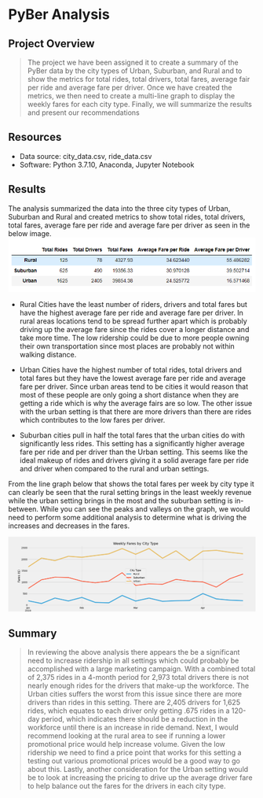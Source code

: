 # PyBer Analysis

## Project Overview
> The project we have been assigned it to create a summary of the PyBer data by the city types of Urban, Suburban, and Rural and to show the metrics for total rides, total drivers, total fares, average fair per ride and average fare per driver. Once we have created the metrics, we then need to create a multi-line graph to display the weekly fares for each city type. Finally, we will summarize the results and present our recommendations

## Resources
* Data source: city_data.csv, ride_data.csv
* Software: Python 3.7.10, Anaconda, Jupyter Notebook

## Results

The analysis summarized the data into the three city types of Urban, Suburban and Rural and created metrics to show total rides, total drivers, total fares, average fare per ride and average fare per driver as seen in the below image.
![](https://github.com/timbialek/PyBer_Analysis_Mod_5/blob/main/Resources/pyber_metrics_summary.png)

* Rural Cities have the least number of riders, drivers and total fares but have the highest average fare per ride and average fare per driver.  In rural areas locations tend to be spread further apart which is probably driving up the average fare since the rides cover a longer distance and take more time.  The low ridership could be due to more people owning their own transportation since most places are probably not within walking distance.

* Urban Cities have the highest number of total rides, total drivers and total fares but they have the lowest average fare per ride and average fare per driver.  Since urban areas tend to be cities it would reason that most of these people are only going a short distance when they are getting a ride which is why the average fairs are so low.  The other issue with the urban setting is that there are more drivers than there are rides which contributes to the low fares per driver.

* Suburban cities pull in half the total fares that the urban cities do with significantly less rides.  This setting has a significantly higher average fare per ride and per driver than the Urban setting.  This seems like the ideal makeup of rides and drivers giving it a solid average fare per ride and driver when compared to the rural and urban settings. 

From the line graph below that shows the total fares per week by city type it can clearly be seen that the rural setting brings in the least weekly revenue while the urban setting brings in the most and the suburban setting is in-between.  While you can see the peaks and valleys on the graph, we would need to perform some additional analysis to determine what is driving the increases and decreases in the fares.

![](https://github.com/timbialek/PyBer_Analysis_Mod_5/blob/main/Analysis/PyBer_fare_summary.png)

## Summary

>In reviewing the above analysis there appears the be a significant need to increase ridership in all settings which could probably be accomplished with a large marketing campaign. With a combined total of 2,375 rides in a 4-month period for 2,973 total drivers there is not nearly enough rides for the drivers that make-up the workforce.  The Urban cities suffers the worst from this issue since there are more drivers than rides in this setting.  There are 2,405 drivers for 1,625 rides, which equates to each driver only getting .675 rides in a 120-day period, which indicates there should be a reduction in the workforce until there is an increase in ride demand.  Next, I would recommend looking at the rural area to see if running a lower promotional price would help increase volume.  Given the low ridership we need to find a price point that works for this setting a testing out various promotional prices would be a good way to go about this.  Lastly, another consideration for the Urban setting would be to look at increasing the pricing to drive up the average driver fare to help balance out the fares for the drivers in each city type.
